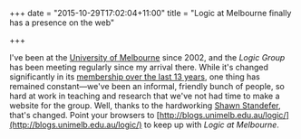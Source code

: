 +++
date = "2015-10-29T17:02:04+11:00"
title = "Logic at Melbourne finally has a presence on the web"

+++

I've been at the [University of Melbourne](http://unimelb.edu.au/) since 2002, and the *Logic Group* has been meeting regularly since my arrival there. While it's changed significantly in its [membership over the last 13 years](http://blogs.unimelb.edu.au/logic/people/), one thing has remained constant—we've been an informal, friendly bunch of people, so hard at work in teaching and research that we've not had time to make a website for the group. Well, thanks to the hardworking [Shawn Standefer](http://standefer.net), that's changed. Point your browsers to [http://blogs.unimelb.edu.au/logic/](http://blogs.unimelb.edu.au/logic/) to keep up with *Logic at Melbourne*.

<!--more-->